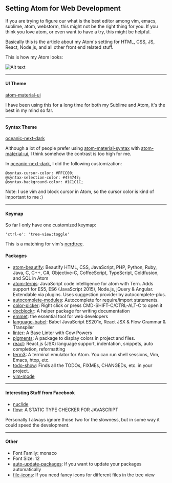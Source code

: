 ## Setting Atom for Web Development

If you are trying to figure our what is the best editor among vim, emacs, sublime, atom, webstorm, this might not be the right thing for you. If you think you love atom, or even want to have a try, this might be helpful.

Basically this is the article about my Atom's setting for HTML, CSS, JS, React, Node.js, and all other front end related stuff.

This is how my Atom looks:

![Alt text](/images/atom_setting.png)

-----

#### UI Theme
[atom-material-ui](https://atom.io/themes/atom-material-ui)

I have been using this for a long time for both my Sublime and Atom, it's the best in my mind so far.

-----

#### Syntax Theme
[oceanic-next-dark](https://atom.io/themes/oceanic-next-dark)

Although a lot of people prefer using  [atom-material-syntax](https://atom.io/packages/atom-material-syntax) with [atom-material-ui](https://atom.io/themes/atom-material-ui), I think somehow the contrast is too high for me.

In [oceanic-next-dark](https://atom.io/themes/oceanic-next-dark), I did the following customization:

```
@syntax-cursor-color: #FFCC00;
@syntax-selection-color: #474747;
@syntax-background-color: #1C1C1C;
```

Note: I use vim and block cursor in Atom, so the cursor color is kind of important to me :)

-----

#### Keymap

So far I only have one customized keymap:

```
'ctrl-e': 'tree-view:toggle'
```

This is a matching for vim's [nerdtree](https://github.com/scrooloose/nerdtree).

#### Packages

* [atom-beautify](https://atom.io/packages/atom-beautify): Beautify HTML, CSS, JavaScript, PHP, Python, Ruby, Java, C, C++, C#, Objective-C, CoffeeScript, TypeScript, Coldfusion, and SQL in Atom
* [atom-ternjs](https://atom.io/packages/atom-ternjs): JavaScript code intelligence for atom with Tern. Adds support for ES5, ES6 (JavaScript 2015), Node.js, jQuery & Angular. Extendable via plugins. Uses suggestion provider by autocomplete-plus.
* [autocomplete-modules](https://atom.io/packages/autocomplete-modules): Autocomplete for require/import statements.
* [color-picker](https://atom.io/packages/color-picker): Right click or press CMD-SHIFT-C/CTRL-ALT-C to open it
* [docblockr](https://atom.io/packages/docblockr): A helper package for writing documentation
* [emmet](https://atom.io/packages/emmet): the essential tool for web developers
* [language-babel](https://atom.io/packages/language-babel): Babel JavaScript ES201x, React JSX & Flow Grammar & Transpiler
* [linter](https://atom.io/packages/linter): A Base Linter with Cow Powers
* [pigments](https://atom.io/packages/pigments): A package to display colors in project and files.
* [react](https://atom.io/packages/react): React.js (JSX) language support, indentation, snippets, auto completion, reformatting
* [term3](https://atom.io/packages/term3): A terminal emulator for Atom. You can run shell sessions, Vim, Emacs, htop, etc.
* [todo-show](https://atom.io/packages/todo-show): Finds all the TODOs, FIXMEs, CHANGEDs, etc. in your project.
* [vim-mode](https://atom.io/packages/vim-mode)

-----

#### Interesting Stuff from Facebook

* [nuclide](http://nuclide.io/)
* [flow](http://flowtype.org/): A STATIC TYPE CHECKER FOR JAVASCRIPT

Personally I always ignore those two for the slowness, but in some way it could speed the development.

-----

#### Other
* Font Family: monaco
* Font Size: 12
* [auto-update-packages](https://atom.io/packages/auto-update-packages): If you want to update your packages automatically
* [file-icons](https://atom.io/packages/file-icons): If you need fancy icons for different files in the tree view

